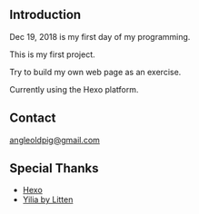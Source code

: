 Introduction
--------------------

Dec 19, 2018 is my first day of my programming.

This is my first project.

Try to build my own web page as an exercise.

Currently using the Hexo platform.

Contact
--------------------
angleoldpig@gmail.com

Special Thanks
--------------------
- [Hexo](https://hexo.io/)
- [Yilia by Litten](https://github.com/litten/hexo-theme-yilia)
